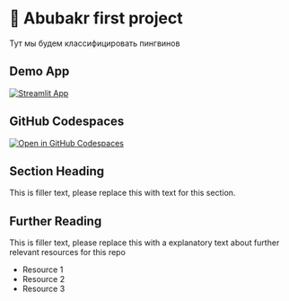 # 🤖 Abubakr first project

Тут мы будем классифицировать пингвинов

## Demo App

[![Streamlit App](https://static.streamlit.io/badges/streamlit_badge_black_white.svg)](https://abubakr-first-project.streamlit.app/)

## GitHub Codespaces

[![Open in GitHub Codespaces](https://github.com/codespaces/badge.svg)](https://codespaces.new/streamlit/abubakr-first-project?quickstart=1)

## Section Heading

This is filler text, please replace this with text for this section.

## Further Reading

This is filler text, please replace this with a explanatory text about further relevant resources for this repo
- Resource 1
- Resource 2
- Resource 3
